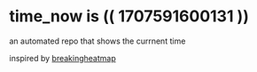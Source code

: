 # time_now is (( 1707591600131 ))

an automated repo that shows the currnent time

inspired by [breakingheatmap](https://github.com/breakingheatmap/breakingheatmap)